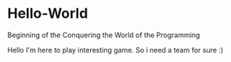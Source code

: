 # Hello-World
Beginning of the Conquering the World of the Programming

Hello I'm here to play interesting game. So i need a team for sure :)
